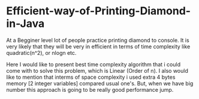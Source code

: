# Efficient-way-of-Printing-Diamond-in-Java

At a Begginer level lot of people practice printing diamond to console. It is very likely that they will be very in efficient in terms of time complexity like quadratic(n^2), or nlogn etc.

Here I would like to present best time complexity algorithm that i could come with to solve this problem, which is Linear (Order of n).
I also would like to mention that interms of space complexity i used extra 4 bytes memory [2 integer variables] compared usual one's. But, when we have big number this approach is going to be really good performance jump.
